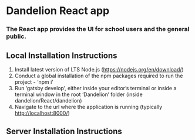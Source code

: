 # Dandelion React app

### The React app provides the UI for school users and the general public.

## Local Installation Instructions
1. Install latest version of LTS Node.js (https://nodejs.org/en/download/)
2. Conduct a global installation of the npm packages required to run the project - ‘npm i’
3. Run ‘gatsby develop’, either inside your editor’s terminal or inside a terminal window in the root ‘Dandelion’ folder (inside dandelion/React/dandelion)
4. Navigate to the url where the application is running (typically [http://localhost:8000/](http://localhost:8000/))

## Server Installation Instructions
